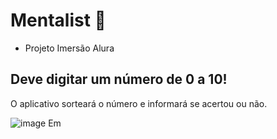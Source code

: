 # Mentalist  🧠

- Projeto Imersão Alura

## Deve digitar um número de 0 a 10!
O aplicativo sorteará o número e informará se acertou ou não.

![image](https://user-images.githubusercontent.com/101192181/160987806-62a83335-fb78-4e29-8ad7-a5b3ed153177.png)
Em
